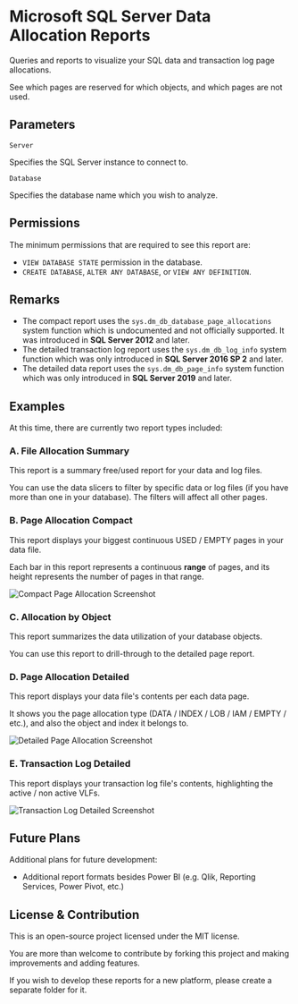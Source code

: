 # Microsoft SQL Server Data Allocation Reports

Queries and reports to visualize your SQL data and transaction log page allocations.

See which pages are reserved for which objects, and which pages are not used.

## Parameters

`Server`

Specifies the SQL Server instance to connect to.

`Database`

Specifies the database name which you wish to analyze.

## Permissions

The minimum permissions that are required to see this report are:

- `VIEW DATABASE STATE` permission in the database.
- `CREATE DATABASE`, `ALTER ANY DATABASE`, or `VIEW ANY DEFINITION`.

## Remarks

- The compact report uses the `sys.dm_db_database_page_allocations` system function which is undocumented and not officially supported. It was introduced in **SQL Server 2012** and later.
- The detailed transaction log report uses the `sys.dm_db_log_info` system function which was only introduced in **SQL Server 2016 SP 2** and later.
- The detailed data report uses the `sys.dm_db_page_info` system function which was only introduced in **SQL Server 2019** and later.

## Examples

At this time, there are currently two report types included:

### A. File Allocation Summary

This report is a summary free/used report for your data and log files.

You can use the data slicers to filter by specific data or log files (if you have more than one in your database). The filters will affect all other pages.

### B. Page Allocation Compact

This report displays your biggest continuous USED / EMPTY pages in your data file.

Each bar in this report represents a continuous **range** of pages, and its height represents the number of pages in that range.

![Compact Page Allocation Screenshot](https://raw.githubusercontent.com/MadeiraData/mssql-data-allocation-report/master/media/screenshot2.png "Compact Page Allocation Screenshot")

### C. Allocation by Object

This report summarizes the data utilization of your database objects.

You can use this report to drill-through to the detailed page report.

### D. Page Allocation Detailed

This report displays your data file's contents per each data page.

It shows you the page allocation type (DATA / INDEX / LOB / IAM / EMPTY / etc.), and also the object and index it belongs to.

![Detailed Page Allocation Screenshot](https://raw.githubusercontent.com/MadeiraData/mssql-data-allocation-report/master/media/screenshot1.png "Detailed Page Allocation Screenshot")

### E. Transaction Log Detailed

This report displays your transaction log file's contents, highlighting the active / non active VLFs.

![Transaction Log Detailed Screenshot](https://raw.githubusercontent.com/MadeiraData/mssql-data-allocation-report/master/media/screenshot3.png "Transaction Log Detailed Screenshot")

## Future Plans

Additional plans for future development:

- Additional report formats besides Power BI (e.g. Qlik, Reporting Services, Power Pivot, etc.)

## License & Contribution

This is an open-source project licensed under the MIT license.

You are more than welcome to contribute by forking this project and making improvements and adding features.

If you wish to develop these reports for a new platform, please create a separate folder for it.
